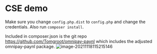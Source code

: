 # CSE demo
Make sure you change `config.php.dist` to `config.php` and change the credentials. Also run `composer install`.

Included in composer.json is the git repo https://github.com/Tomgroot/omnipay-paynl which includes the adjusted omnipay-paynl package.
![image-20211118115215146](https://i.loli.net/2021/11/18/83gowjGXEWplOAZ.png)